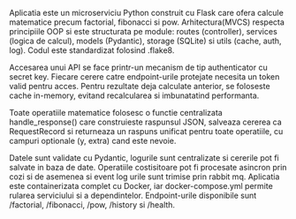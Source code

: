 Aplicatia este un microserviciu Python construit cu Flask care ofera calcule matematice precum factorial, fibonacci si pow.
Arhitectura(MVCS) respecta principiile OOP si este structurata pe module: routes (controller), services (logica de calcul), models (Pydantic), storage (SQLite) si utils (cache, auth, log).
Codul este standardizat folosind .flake8.

Accesarea unui API se face printr-un mecanism de tip authenticator cu secret key. Fiecare cerere catre endpoint-urile protejate necesita un token valid pentru acces. Pentru rezultate deja calculate anterior, se foloseste cache in-memory, evitand recalcularea si imbunatatind performanta.

Toate operatiile matematice folosesc o functie centralizata handle_response() care construieste raspunsul JSON, salveaza cererea ca RequestRecord si returneaza un raspuns unificat pentru toate operatiile, cu campuri optionale (y, extra) cand este nevoie.

Datele sunt validate cu Pydantic, logurile sunt centralizate si cererile pot fi salvate in baza de date. Operatiile costisitoare pot fi procesate asincron prin cozi si de asemenea si event log urile sunt trimise prin rabbit mq. Aplicatia este containerizata complet cu Docker, iar docker-compose.yml permite rularea serviciului si a dependintelor. Endpoint-urile disponibile sunt /factorial, /fibonacci, /pow, /history si /health.
